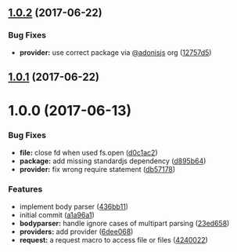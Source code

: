 <a name="1.0.2"></a>
## [1.0.2](https://github.com/adonisjs/adonis-middleware/compare/v1.0.1...v1.0.2) (2017-06-22)


### Bug Fixes

* **provider:** use correct package via [@adonisjs](https://github.com/adonisjs) org ([12757d5](https://github.com/adonisjs/adonis-middleware/commit/12757d5))



<a name="1.0.1"></a>
## [1.0.1](https://github.com/adonisjs/adonis-middleware/compare/v1.0.0...v1.0.1) (2017-06-22)



<a name="1.0.0"></a>
# 1.0.0 (2017-06-13)


### Bug Fixes

* **file:** close fd when used fs.open ([d0c1ac2](https://github.com/adonisjs/adonis-middleware/commit/d0c1ac2))
* **package:** add missing standardjs dependency ([d895b64](https://github.com/adonisjs/adonis-middleware/commit/d895b64))
* **provider:** fix wrong require statement ([db57178](https://github.com/adonisjs/adonis-middleware/commit/db57178))


### Features

* implement body parser ([436bb11](https://github.com/adonisjs/adonis-middleware/commit/436bb11))
* initial commit ([a1a96a1](https://github.com/adonisjs/adonis-middleware/commit/a1a96a1))
* **bodyparser:** handle ignore cases of multipart parsing ([23ed658](https://github.com/adonisjs/adonis-middleware/commit/23ed658))
* **providers:** add provider ([6dee068](https://github.com/adonisjs/adonis-middleware/commit/6dee068))
* **request:** a request macro to access file or files ([4240022](https://github.com/adonisjs/adonis-middleware/commit/4240022))



